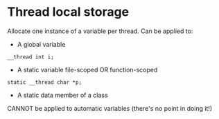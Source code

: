 # Thread local storage

Allocate one instance of a variable per thread.
Can be applied to:
- A global variable
```
__thread int i;
```
- A static variable file-scoped OR function-scoped
```
static __thread char *p;
```
- A static data member of a class

CANNOT be applied to automatic variables (there's no point in doing it!)


